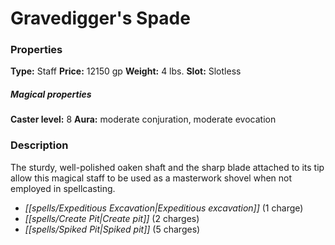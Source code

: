 ﻿---
Title: "Gravedigger's Spade"
Type: "Staff"
Price: "12150 gp"
Weight: "4 lbs."
Slot: "Slotless"
Caster level: "8"
Aura: "moderate conjuration, moderate evocation"
Description: |
  "The sturdy, well-polished oaken shaft and the sharp blade attached to its tip allow this magical staff to be used as a masterwork shovel when not employed in spellcasting."
Crafting cost: "6100 gp"
Sources: "['Advanced Class Guide']"
---

# Gravedigger's Spade

### Properties

**Type:** Staff **Price:** 12150 gp **Weight:** 4 lbs. **Slot:** Slotless

##### Magical properties

**Caster level:** 8 **Aura:** moderate conjuration, moderate evocation

### Description

The sturdy, well-polished oaken shaft and the sharp blade attached to its tip allow this magical staff to be used as a masterwork shovel when not employed in spellcasting.

* _[[spells/Expeditious Excavation|Expeditious excavation]]_ (1 charge)
* _[[spells/Create Pit|Create pit]]_ (2 charges)
* _[[spells/Spiked Pit|Spiked pit]]_ (5 charges)